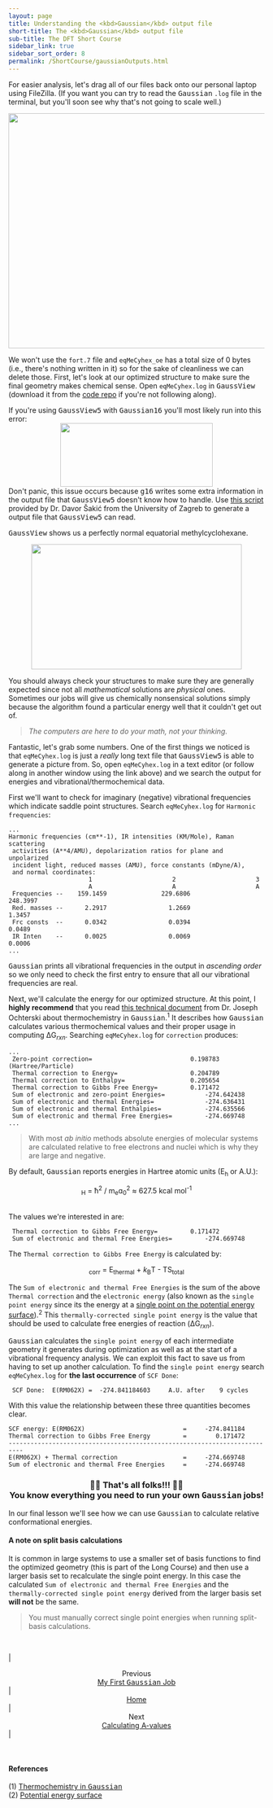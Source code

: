 ```yaml
---
layout: page
title: Understanding the <kbd>Gaussian</kbd> output file
short-title: The <kbd>Gaussian</kbd> output file
sub-title: The DFT Short Course
sidebar_link: true
sidebar_sort_order: 8
permalink: /ShortCourse/gaussianOutputs.html
---
```


For easier analysis, let's drag all of our files back onto our personal laptop using FileZilla. (If you want you can try to read the <kbd>Gaussian</kbd> `.log` file in the terminal, but you'll soon see why that's not going to scale well.)

<center>
    <img src="/dftCourse/assets/7_1.png" width="641.5" height="462.5">
</center>

We won't use the `fort.7` file and `eqMeCyhex_oe` has a total size of 0 bytes (i.e., there's nothing written in it) so for the sake of cleanliness we can delete those. First, let's look at our optimized structure to make sure the final geometry makes chemical sense. Open `eqMeCyhex.log` in <kbd>GaussView</kbd> (download it from the [code repo](https://github.com/thisisntnathan/dftShortCourseFiles/blob/370b1efe3fbc332fc7beef72050ffe52b357fcf5/eqMeCyclohexane/eqMeCyhex.log) if you're not following along).  

<div class="message">
    If you're using <kbd>GaussView5</kbd> with <kbd>Gaussian16</kbd> you'll most likely run into this error:
        <center>
            <img src="/dftCourse/assets/GLOG_Parse_Error.png" width="300" height="124.5">
        </center>
    Don't panic, this issue occurs because <kbd>g16</kbd> writes some extra information in the output file that <kbd>GaussView5</kbd> doesn't know how to handle. Use <a href="https://gist.github.com/thisisntnathan/2aab4e51f1887c2e41feb71b081d5a7f">this script</a> provided by Dr. Davor Šakić from the University of Zagreb to generate a output file that <kbd>GaussView5</kbd> can read.
</div>

<kbd>GaussView</kbd> shows us a perfectly normal equatorial methylcyclohexane.

<center>
    <img src="/dftCourse/assets/eqMeCyhex.png" width="414.6" height="246.6">
</center>

You should always check your structures to make sure they are generally expected since not all *mathematical* solutions are *physical* ones. Sometimes our jobs will give us chemically nonsensical solutions simply because the algorithm found a particular energy well that it couldn't get out of.  

>*The computers are here to do your math, not your thinking.*

Fantastic, let's grab some numbers. One of the first things we noticed is that `eqMeCyhex.log` is just a *really* long text file that <kbd>GaussView5</kbd> is able to generate a picture from. So, open `eqMeCyhex.log` in a text editor (or follow along in another window using the link above) and we search the output for energies and vibrational/thermochemical data.  

First we'll want to check for imaginary (negative) vibrational frequencies which indicate saddle point structures. Search `eqMeCyhex.log` for `Harmonic frequencies`:

<!-- markdownlint-disable MD040 -->
```
...
Harmonic frequencies (cm**-1), IR intensities (KM/Mole), Raman scattering
 activities (A**4/AMU), depolarization ratios for plane and unpolarized
 incident light, reduced masses (AMU), force constants (mDyne/A),
 and normal coordinates:
                      1                      2                      3
                      A                      A                      A
 Frequencies --    159.1459               229.6806               248.3997
 Red. masses --      2.2917                 1.2669                 1.3457
 Frc consts  --      0.0342                 0.0394                 0.0489
 IR Inten    --      0.0025                 0.0069                 0.0006
...
```
<!-- markdownlint-enable MD040 -->

<kbd>Gaussian</kbd> prints all vibrational frequencies in the output in *ascending order* so we only need to check the first entry to ensure that all our vibrational frequencies are real.  

Next, we'll calculate the energy for our optimized structure. At this point, I **highly recommend** that you read [this technical document](https://gaussian.com/thermo/) from Dr. Joseph Ochterski about thermochemistry in <kbd>Gaussian</kbd>.<sup>1</sup> It describes how <kbd>Gaussian</kbd> calculates various thermochemical values and their proper usage in computing ΔG<sub>*rxn*</sub>. Searching `eqMeCyhex.log` for `correction` produces:

<!-- markdownlint-disable MD040 -->
```
...
 Zero-point correction=                           0.198783 (Hartree/Particle)
 Thermal correction to Energy=                    0.204789
 Thermal correction to Enthalpy=                  0.205654
 Thermal correction to Gibbs Free Energy=         0.171472
 Sum of electronic and zero-point Energies=           -274.642438
 Sum of electronic and thermal Energies=              -274.636431
 Sum of electronic and thermal Enthalpies=            -274.635566
 Sum of electronic and thermal Free Energies=         -274.669748
...
```
<!-- markdownlint-enable MD040 -->

>With most *ab initio* methods absolute energies of molecular systems are calculated relative to free electrons and nuclei which is why they are large and negative.

By default, <kbd>Gaussian</kbd> reports energies in Hartree atomic units (E<sub>h</sub> or A.U.):  
<center>
    <math>
        1 E<sub>H</sub> =  ħ<sup>2</sup> / m<sub>e</sub>ɑ<sub>0</sub><sup>2</sup> ≈ 627.5 kcal mol<sup>-1</sup>
    </math>
</center>

<br>

The values we're interested in are:

<!-- markdownlint-disable MD040 -->
```
 Thermal correction to Gibbs Free Energy=         0.171472
 Sum of electronic and thermal Free Energies=         -274.669748
```
<!-- markdownlint-enable MD040 -->

The `Thermal correction to Gibbs Free Energy` is calculated by:
<center>
    <math>
        G<sub>corr</sub> = E<sub>thermal</sub> + <i>k</i><sub>B</sub>T - TS<sub>total</sub>
    </math>
</center>
  
The `Sum of electronic and thermal Free Energies` is the sum of the above `Thermal correction` and the `electronic energy` (also known as the `single point energy` since its the energy at a [single point on the potential energy surface](https://en.wikipedia.org/wiki/Potential_energy_surface)).<sup>2</sup> This `thermally-corrected single point energy` is the value that should be used to calculate free energies of reaction (ΔG<sub>*rxn*</sub>).

<kbd>Gaussian</kbd> calculates the `single point energy` of each intermediate geometry it generates during optimization as well as at the start of a vibrational frequency analysis. We can exploit this fact to save us from having to set up another calculation. To find the `single point energy` search `eqMeCyhex.log` for **the last occurrence** of `SCF Done`:

<!-- markdownlint-disable MD040 -->
```
 SCF Done:  E(RM062X) =  -274.841184603     A.U. after    9 cycles
```
<!-- markdownlint-enable MD040 -->

With this value the relationship between these three quantities becomes clear.

<!-- markdownlint-disable MD040 -->
```
SCF energy: E(RM062X)                           =     -274.841184
Thermal correction to Gibbs Free Energy         =        0.171472
--------------------------------------------------------------------------
E(RM062X) + Thermal correction                  =     -274.669748
Sum of electronic and thermal Free Energies     =     -274.669748
```
<!-- markdownlint-enable MD040 -->

### <center> 🎉🎉 That's all folks!!! 🍾🍾 <br> You know everything you need to run your own <kbd>Gaussian</kbd> jobs! </center>

In our final lesson we'll see how we can use <kbd>Gaussian</kbd> to calculate relative conformational energies.  

#### A note on split basis calculations

It is common in large systems to use a smaller set of basis functions to find the optimized geometry (this is part of the Long Course) and then use a larger basis set to recalculate the single point energy. In this case the calculated `Sum of electronic and thermal Free Energies` and the `thermally-corrected single point energy` derived from the larger basis set **will not** be the same.  

>You must manually correct single point energies when running split-basis calculations.  

<br />

| <center>Previous<br><a href="/dftCourse/ShortCourse/firstJob.html">My First <kbd>Gaussian</kbd> Job</a></center> | <center><a href="/dftCourse/introduction.html">Home</a></center> | <center>Next<br><a href="/dftCourse/ShortCourse/aValues.html">Calculating A-values</a></center> |

<br>

#### References

(1) [Thermochemistry in <kbd>Gaussian</kbd>](https://gaussian.com/thermo/)  
(2) [Potential energy surface](https://en.wikipedia.org/wiki/Potential_energy_surface)  
